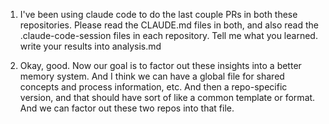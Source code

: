 1. I've been using claude code to do the last couple PRs in both these repositories. Please read the CLAUDE.md files in both, and also read the .claude-code-session files in each repository. Tell me what you learned. write your results into analysis.md

2. Okay, good. Now our goal is to factor out these insights into a better memory system. And I think we can have a global file for shared concepts and process information, etc. And then a repo-specific version, and that should have sort of like a common template or format. And we can factor out these two repos into that file.
